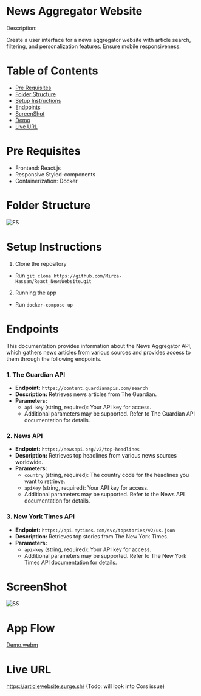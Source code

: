 # News Aggregator Website

Description: 

Create a user interface for a news aggregator website with article search, filtering, and personalization features. Ensure mobile responsiveness.

# Table of Contents

- [Pre Requisites](#pre-requisites)
- [Folder Structure](#folder-structure)
- [Setup Instructions](#setup-instructions)
- [Endpoints](#endpoints)
- [ScreenShot](#screenshot)
- [Demo](#app-flow)
- [Live URL](#live-url)

# Pre Requisites

- Frontend: React.js
- Responsive Styled-components
- Containerization: Docker
  
# Folder Structure
![FS](https://github.com/Mirza-Hassan/React_NewsWebsite/assets/17096257/0d85e198-9f94-406e-b496-1365db67ac33)

# Setup Instructions

1. Clone the repository
- Run `git clone https://github.com/Mirza-Hassan/React_NewsWebsite.git` 

2. Running the app

- Run `docker-compose up`


# Endpoints

This documentation provides information about the News Aggregator API, which gathers news articles from various sources and provides access to them through the following endpoints.

### 1. The Guardian API

- **Endpoint:** `https://content.guardianapis.com/search`
- **Description:** Retrieves news articles from The Guardian.
- **Parameters:** 
  - `api-key` (string, required): Your API key for access.
  - Additional parameters may be supported. Refer to The Guardian API documentation for details.

### 2. News API

- **Endpoint:** `https://newsapi.org/v2/top-headlines`
- **Description:** Retrieves top headlines from various news sources worldwide.
- **Parameters:** 
  - `country` (string, required): The country code for the headlines you want to retrieve.
  - `apiKey` (string, required): Your API key for access.
  - Additional parameters may be supported. Refer to the News API documentation for details.

### 3. New York Times API

- **Endpoint:** `https://api.nytimes.com/svc/topstories/v2/us.json`
- **Description:** Retrieves top stories from The New York Times.
- **Parameters:** 
  - `api-key` (string, required): Your API key for access.
  - Additional parameters may be supported. Refer to The New York Times API documentation for details.

# ScreenShot
![SS](https://github.com/Mirza-Hassan/React_NewsWebsite/assets/17096257/eb175c89-22ea-4989-a7c9-e4e28aaa7e10)

# App Flow
[Demo.webm](https://github.com/Mirza-Hassan/React_NewsWebsite/assets/17096257/429eafd8-7121-48cd-bbd5-2a9296794480)

# Live URL
https://articlewebsite.surge.sh/ 
(Todo: will look into Cors issue)
